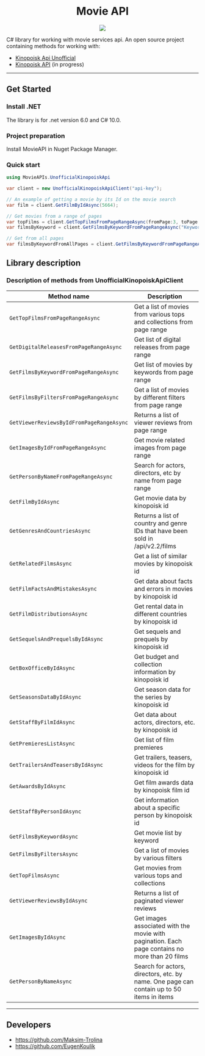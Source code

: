 <h1 align="center">Movie API</h1>

<p align="center">

<img src="https://badges.frapsoft.com/os/v1/open-source.svg?v=103" >
</p>

C# library for working with movie services api.
An open source project containing methods for working with: 

* [Kinopoisk Api Unofficial](https://kinopoiskapiunofficial.tech/documentation/api/)
* [Kinopoisk API](https://kinopoisk.dev/#api) (in progress)


---

## Get Started

### Install .NET

The library is for .net version 6.0 and C# 10.0.

### Project preparation

Install MovieAPI in Nuget Package Manager.

### Quick start

```cs
using MovieAPIs.UnofficialKinopoiskApi

var client = new UnofficialKinopoiskApiClient("api-key");

// An example of getting a movie by its Id on the movie search
var film = client.GetFilmByIdAsync(5664);

// Get movies from a range of pages
var topFilms = client.GetTopFilmsFromPageRangeAsync(fromPage:3, toPage:5);
var filmsByKeyword = client.GetFilmsByKeywordFromPageRangeAsync("Keyword", new Range(1, 4));

// Get from all pages
var filmsByKeywordFromAllPages = client.GetFilmsByKeywordFromPageRangeAsync("Keyword");
```

## Library description

### Description of methods from UnofficialKinopoiskApiClient

|               Method name                 |                               Description                                                       |
|-------------------------------------------|-------------------------------------------------------------------------------------------------|
| `GetTopFilmsFromPageRangeAsync`           | Get a list of movies from various tops and collections from page range                          |
| `GetDigitalReleasesFromPageRangeAsync`    | Get list of digital releases from page range                                                    |
| `GetFilmsByKeywordFromPageRangeAsync`     | Get list of movies by keywords from page range                                                  | 
| `GetFilmsByFiltersFromPageRangeAsync`     | Get a list of movies by different filters from page range                                       |
| `GetViewerReviewsByIdFromPageRangeAsync`  | Returns a list of viewer reviews from page range                                                |
| `GetImagesByIdFromPageRangeAsync`         | Get movie related images from page range                                                        |
| `GetPersonByNameFromPageRangeAsync`       | Search for actors, directors, etc by name from page range                                       |
| `GetFilmByIdAsync`                        | Get movie data by kinopoisk id                                                                  |
| `GetGenresAndCountriesAsync`              | Returns a list of country and genre IDs that have been sold in /api/v2.2/films                  |
| `GetRelatedFilmsAsync`                    | Get a list of similar movies by kinopoisk id                                                    |
| `GetFilmFactsAndMistakesAsync`            | Get data about facts and errors in movies by kinopoisk id                                       |
| `GetFilmDistributionsAsync`               | Get rental data in different countries by kinopoisk id                                          |
| `GetSequelsAndPrequelsByIdAsync`          | Get sequels and prequels by kinopoisk id                                                        |
| `GetBoxOfficeByIdAsync`                   | Get budget and collection information by kinopoisk id                                           |
| `GetSeasonsDataByIdAsync`                 | Get season data for the series by kinopoisk id                                                  |
| `GetStaffByFilmIdAsync`                   | Get data about actors, directors, etc. by kinopoisk id                                          |
| `GetPremieresListAsync`                   | Get list of film premieres                                                                      |
| `GetTrailersAndTeasersByIdAsync`          | Get trailers, teasers, videos for the film by kinopoisk id                                      |
| `GetAwardsByIdAsync`                      | Get film awards data by kinopoisk film id                                                       |
| `GetStaffByPersonIdAsync`                 | Get information about a specific person by kinopoisk id                                         |
| `GetFilmsByKeywordAsync`                  | Get movie list by keyword                                                                       |
| `GetFilmsByFiltersAsync`                  | Get a list of movies by various filters                                                         |
| `GetTopFilmsAsync`                        | Get movies from various tops and collections                                                    |
| `GetViewerReviewsByIdAsync`               | Returns a list of paginated viewer reviews                                                      |
| `GetImagesByIdAsync`                      | Get images associated with the movie with pagination. Each page contains no more than 20 films  |
| `GetPersonByNameAsync`                    | Search for actors, directors, etc. by name. One page can contain up to 50 items in items        |

---

## Developers

* https://github.com/Maksim-Trolina
* https://github.com/EugenKoulik
